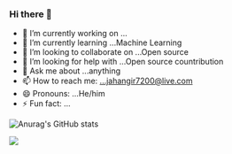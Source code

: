 ### Hi there 👋 

- 🔭 I’m currently working on ...
- 🌱 I’m currently learning ...Machine Learning
- 👯 I’m looking to collaborate on ...Open source
- 🤔 I’m looking for help with ...Open source countribution
- 💬 Ask me about ...anything
- 📫 How to reach me: ...jahangir7200@live.com
- 😄 Pronouns: ...He/him
- ⚡ Fun fact: ...




![Anurag's GitHub stats](https://github-readme-stats.vercel.app/api?username=cloudy4next&show_icons=true&theme=radical)


![](https://komarev.com/ghpvc/?username=cloudy4next&color=yellow)
